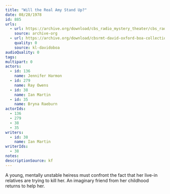 ```yaml
---
title: "Will the Real Amy Stand Up?"
date: 08/28/1978
id: 885
urls: 
  - url: https://archive.org/download/cbs_radio_mystery_theater/cbs_radio_mystery_theater-0851-0900.zip/cbs_radio_mystery_theater-0851-0900%2Fcbsrmt_0885_will_the_real_amy_stand_up.mp3
    source: archive-org
  - url: https://archive.org/download/cbsrmt-david-oxford-boa-collection/CBSRMT-780828-0885-Will-the-Real-Amy-Stand-Up-(128-48)_WBBM-JE-{BoA}.mp3
    quality: 0
    source: kl-davidoboa
audioQuality: 0
tags: 
multipart: 0
actors:  
  - id: 136
    name: Jennifer Harmon  
  - id: 279
    name: Ray Owens  
  - id: 38
    name: Ian Martin  
  - id: 35
    name: Bryna Raeburn
actorIds:  
  - 136  
  - 279  
  - 38  
  - 35
writers:  
  - id: 38
    name: Ian Martin
writerIds:  
  - 38
notes: 
descriptionSource: kf
---
```

A young, mentally unstable heiress must confront the fact that her live-in relatives are trying to kill her. An imaginary friend from her childhood returns to help her.